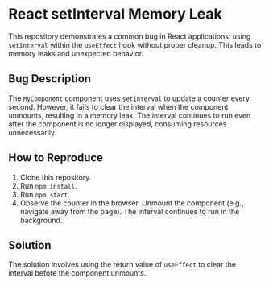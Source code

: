 # React setInterval Memory Leak

This repository demonstrates a common bug in React applications: using `setInterval` within the `useEffect` hook without proper cleanup. This leads to memory leaks and unexpected behavior.

## Bug Description
The `MyComponent` component uses `setInterval` to update a counter every second. However, it fails to clear the interval when the component unmounts, resulting in a memory leak.  The interval continues to run even after the component is no longer displayed, consuming resources unnecessarily.

## How to Reproduce
1. Clone this repository.
2. Run `npm install`.
3. Run `npm start`.
4. Observe the counter in the browser.  Unmount the component (e.g., navigate away from the page). The interval continues to run in the background.

## Solution
The solution involves using the return value of `useEffect` to clear the interval before the component unmounts.